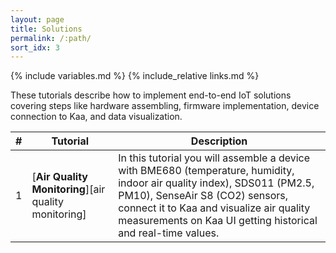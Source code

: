 ```yaml
---
layout: page
title: Solutions
permalink: /:path/
sort_idx: 3
---
```


{% include variables.md %}
{% include_relative links.md %}

These tutorials describe how to implement end-to-end IoT solutions covering steps like hardware assembling, firmware implementation, device connection to Kaa, and data visualization.

| # | **Tutorial**                                                                | **Description**                                                                                                                                                                                                                                                         |
| - | ----------------------------------------------------------------------------| ----------------------------------------------------------------------------------------------------------------------------------------------------------------------------------------------------------------------------------------------------------------------- |
| 1 | [**Air Quality Monitoring**][air quality monitoring]                        | In this tutorial you will assemble a device with BME680 (temperature, humidity, indoor air quality index), SDS011 (PM2.5, PM10), SenseAir S8 (CO2) sensors, connect it to Kaa and visualize air quality measurements on Kaa UI getting historical and real-time values. |
